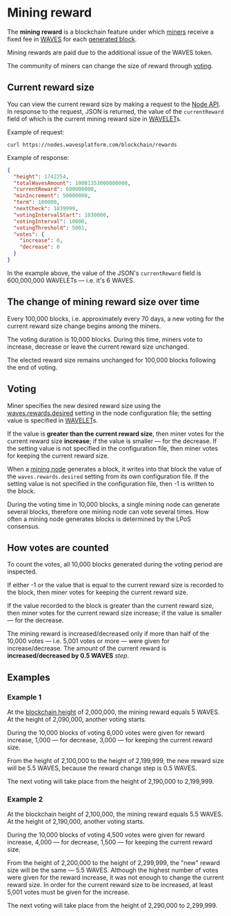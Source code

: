 # Mining reward

The **mining reward** is a blockchain feature under which [miners](/en/blockchain/mining/miner) receive a fixed fee in [WAVES](/en/blockchain/token/waves) for each [generated block](/en/blockchain/block/block-generation).

Mining rewards are paid due to the additional issue of the WAVES token.

The community of miners can change the size of reward through [voting](#voting).

## Current reward size

You can view the current reward size by making a request to the [Node API](/en/waves-node/node-api). In response to the request, JSON is returned, the value of the `currentReward` field of which is the current mining reward size in [WAVELET](/en/blockchain/token/wavelet)s.

Example of request:

``` console
curl https://nodes.wavesplatform.com/blockchain/rewards
```

Example of response:

``` json
{
  "height": 1742254,
  "totalWavesAmount": 10001353000000000,
  "currentReward": 600000000,
  "minIncrement": 50000000,
  "term": 100000,
  "nextCheck": 1839999,
  "votingIntervalStart": 1830000,
  "votingInterval": 10000,
  "votingThreshold": 5001,
  "votes": {
    "increase": 0,
    "decrease": 0
  }
}
```

In the example above, the value of the JSON's `currentReward` field is 600,000,000 WAVELETs — i.e. it's 6 WAVES.

## The change of mining reward size over time

Every 100,000 blocks, i.e. approximately every 70 days, a new voting for the current reward size change begins among the miners.

The voting duration is 10,000 blocks. During this time, miners vote to increase, decrease or leave the current reward size unchanged.

The elected reward size remains unchanged for 100,000 blocks following the end of voting.

<a id="voting"></a>
## Voting

Miner specifies the new desired reward size using the [waves.rewards.desired](/en/waves-node/node-configuration#rewards) setting in the node configuration file; the setting value is specified in [WAVELET](/en/blockchain/token/wavelet)s.

If the value is **greater than the current reward size**, then miner votes for the current reward size **increase**; if the value is smaller — for the decrease. If the setting value is not specified in the configuration file, then miner votes for keeping the current reward size.

When a [mining node](/en/blockchain/node/mining-node) generates a block, it writes into that block the value of the `waves.rewards.desired` setting from its own configuration file. If the setting value is not specified in the configuration file, then -1 is written to the block.

During the voting time in 10,000 blocks, a single mining node can generate several blocks, therefore one mining node can vote several times. How often a mining node generates blocks is determined by the LPoS consensus.

## How votes are counted

To count the votes, all 10,000 blocks generated during the voting period are inspected.

If either -1 or the value that is equal to the current reward size is recorded to the block, then miner votes for keeping the current reward size.

If the value recorded to the block is greater than the current reward size, then miner votes for the current reward size increase; if the value is smaller — for the decrease.

The mining reward is increased/decreased only if more than half of the 10,000 votes — i.e. 5,001 votes or more — were given for increase/decrease. The amount of the current reward is **increased/decreased by 0.5 WAVES** _step_.

## Examples

### Example 1

At the [blockchain height](/en/blockchain/blockchain/blockchain-height) of 2,000,000, the mining reward equals 5 WAVES. At the height of 2,090,000, another voting starts.

During the 10,000 blocks of voting 6,000 votes were given for reward increase, 1,000 — for decrease, 3,000 — for keeping the current reward size.

From the height of 2,100,000 to the height of 2,199,999, the new reward size will be 5.5 WAVES, because the reward change step is 0.5 WAVES.

The next voting will take place from the height of 2,190,000 to 2,199,999.

### Example 2

At the blockchain height of 2,100,000, the mining reward equals 5.5 WAVES. At the height of 2,190,000, another voting starts.

During the 10,000 blocks of voting 4,500 votes were given for reward increase, 4,000 — for decrease, 1,500 — for keeping the current reward size.

From the height of 2,200,000 to the height of 2,299,999, the "new" reward size will be the same — 5.5 WAVES. Although the highest number of votes were given for the reward increase, it was not enough to change the current reward size. In order for the current reward size to be increased, at least 5,001 votes must be given for the increase.

The next voting will take place from the height of 2,290,000 to 2,299,999.
